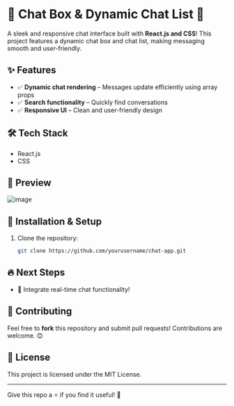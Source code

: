 # 💬 Chat Box & Dynamic Chat List 🚀

A sleek and responsive chat interface built with **React.js and CSS**! This project features a dynamic chat box and chat list, making messaging smooth and user-friendly.

## ✨ Features
- ✅ **Dynamic chat rendering** – Messages update efficiently using array props
- ✅ **Search functionality** – Quickly find conversations
- ✅ **Responsive UI** – Clean and user-friendly design

## 🛠️ Tech Stack
- React.js
- CSS

## 📸 Preview
![image](https://github.com/user-attachments/assets/a66860b9-0fcd-4fac-aca9-7e8e55d7413e)


## 🚀 Installation & Setup
1. Clone the repository:
   ```sh
   git clone https://github.com/yourusername/chat-app.git
   ```


## 🔥 Next Steps
- 🔹 Integrate real-time chat functionality!

## 🤝 Contributing
Feel free to **fork** this repository and submit pull requests! Contributions are welcome. 😊

## 📜 License
This project is licensed under the MIT License.

---
Give this repo a ⭐ if you find it useful! 🚀
